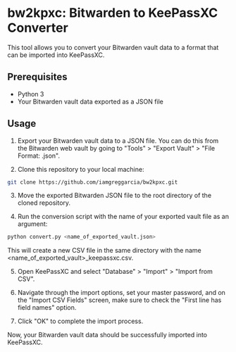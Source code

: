 # bw2kpxc: Bitwarden to KeePassXC Converter

This tool allows you to convert your Bitwarden vault data to a format that can be imported into KeePassXC.

## Prerequisites
* Python 3
* Your Bitwarden vault data exported as a JSON file

## Usage
1. Export your Bitwarden vault data to a JSON file. You can do this from the Bitwarden web vault by going to "Tools" > "Export Vault" > "File Format: .json".

1. Clone this repository to your local machine:

```bash
git clone https://github.com/iamgreggarcia/bw2kpxc.git
```

3. Move the exported Bitwarden JSON file to the root directory of the cloned repository.

4. Run the conversion script with the name of your exported vault file as an argument:

```py
python convert.py <name_of_exported_vault.json>
```

This will create a new CSV file in the same directory with the name <name_of_exported_vault>_keepassxc.csv.

5. Open KeePassXC and select "Database" > "Import" > "Import from CSV".

6. Navigate through the import options, set your master password, and on the "Import CSV Fields" screen, make sure to check the "First line has field names" option.

7. Click "OK" to complete the import process.

Now, your Bitwarden vault data should be successfully imported into KeePassXC.